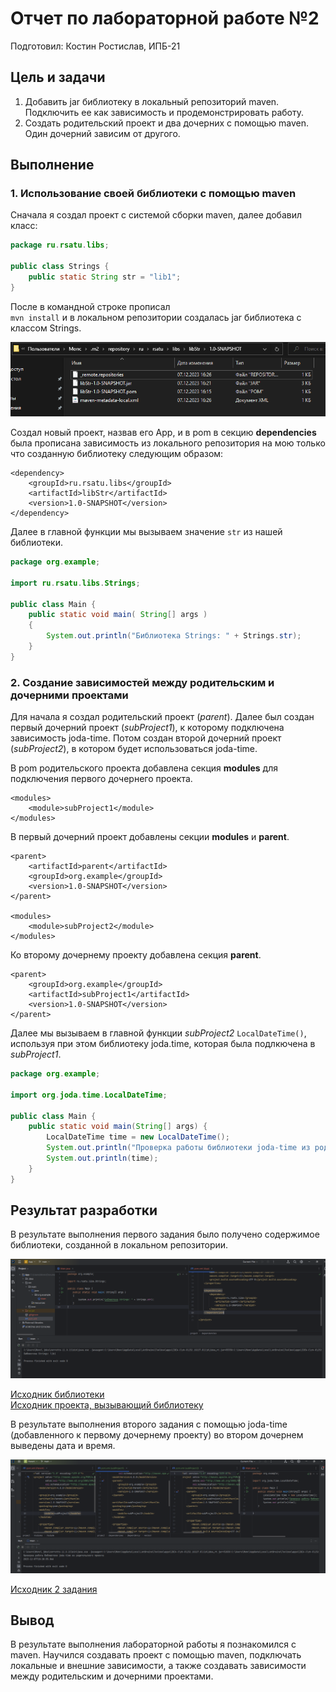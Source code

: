 # Отчет по лабораторной работе №2  

Подготовил: Костин Ростислав, ИПБ-21  

## Цель и задачи

1. Добавить jar библиотеку в локальный репозиторий maven. Подключить ее как
зависимость и продемонстрировать работу.
2. Создать родительский проект и два дочерних с помощью maven. Один
дочерний зависим от другого.

## Выполнение  

### 1. Использование своей библиотеки с помощью maven

Сначала я создал проект с системой сборки maven, далее добавил класс:

```java
package ru.rsatu.libs;

public class Strings {
    public static String str = "lib1";
}
```

После в командной строке прописал  
`mvn install`
и в локальном репозитории создалась jar библиотека с классом Strings.  

![Созданная библиотека](PictureForMD/Created%20library.png)  

Создал новый проект, назвав его App, и в pom в секцию __dependencies__ была прописана зависимость из локального репозитория на мою только что созданную библиотеку следующим образом:

```text
<dependency>
    <groupId>ru.rsatu.libs</groupId>
    <artifactId>libStr</artifactId>
    <version>1.0-SNAPSHOT</version>
</dependency>
```

Далее в главной функции мы вызываем значение `str` из нашей библиотеки.

```java
package org.example;

import ru.rsatu.libs.Strings;

public class Main {
    public static void main( String[] args )
    {
        System.out.println("Библиотека Strings: " + Strings.str);
    }
}
```

### 2. Создание зависимостей между родительским и дочерними проектами  

Для начала я создал родительский проект (_parent_). Далее был создан первый дочерний проект (_subProject1_), к которому подключена зависимость joda-time. Потом создан второй дочерний проект (_subProject2_), в котором будет использоваться joda-time.

В pom родительского проекта добавлена секция __modules__ для подключения первого
дочернего проекта.  

```text
<modules>
    <module>subProject1</module>
</modules>
```

В первый дочерний проект добавлены секции __modules__ и __parent__.

```text
<parent>
    <artifactId>parent</artifactId>
    <groupId>org.example</groupId>
    <version>1.0-SNAPSHOT</version>
</parent>

<modules>
    <module>subProject2</module>
</modules>
```

Ко второму дочернему проекту добавлена секция __parent__.

```text
<parent>
    <groupId>org.example</groupId>
    <artifactId>subProject1</artifactId>
    <version>1.0-SNAPSHOT</version>
</parent>
```

Далее мы вызываем в главной функции _subProject2_  `LocalDateTime()`, используя при этом библиотеку joda.time, которая была подлкючена в _subProject1_.

```java
package org.example;

import org.joda.time.LocalDateTime;

public class Main {
    public static void main(String[] args) {
        LocalDateTime time = new LocalDateTime();
        System.out.println("Проверка работы библиотеки joda-time из родительского проекта");
        System.out.println(time);
    }
}
```

## Результат разработки

В результате выполнения первого задания было получено содержимое библиотеки,
созданной в локальном репозитории.  

![Результат 1 задания](PictureForMD/Result_1.png)

[Исходник библиотеки](libStr)  
[Исходник проекта, вызывающий библиотеку](App)

В результате выполнения второго задания с помощью joda-time (добавленного к
первому дочернему проекту) во втором дочернем выведены дата и время.

![Результат 2 задания](PictureForMD/Result_2.png)

[Исходник 2 задания](Parent)  

## Вывод

В результате выполнения лабораторной работы я познакомился с maven.
Научился создавать проект с помощью maven, подключать локальные и внешние
зависимости, а также создавать зависимости между родительским и дочерними
проектами.  
